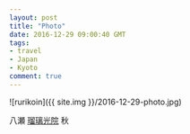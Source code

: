 ```yaml
---
layout: post
title: "Photo"
date: 2016-12-29 09:00:40 GMT
tags:
- travel
- Japan
- Kyoto
comment: true
---
```

![rurikoin]({{ site.img }}/2016-12-29-photo.jpg)

八瀬 [瑠璃光院](http://rurikoin.komyoji.com/lp/) 秋
